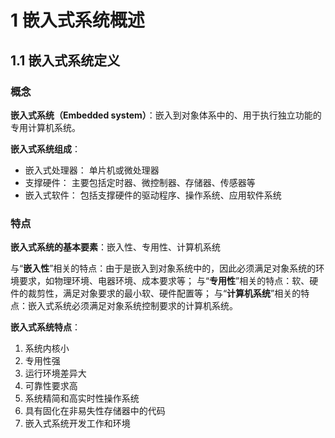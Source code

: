 # 1 嵌入式系统概述

## 1.1 嵌入式系统定义

### 概念

**嵌入式系统（Embedded system）**：嵌入到对象体系中的、用于执行独立功能的专用计算机系统。

**嵌入式系统组成**：

* 嵌入式处理器：
  单片机或微处理器
* 支撑硬件：
  主要包括定时器、微控制器、存储器、传感器等
* 嵌入式软件：
  包括支撑硬件的驱动程序、操作系统、应用软件系统

### 特点

**嵌入式系统的基本要素**：嵌入性、专用性、计算机系统

与“**嵌入性**”相关的特点：由于是嵌入到对象系统中的，因此必须满足对象系统的环境要求，如物理环境、电器环境、成本要求等；
与“**专用性**”相关的特点：软、硬件的裁剪性，满足对象要求的最小软、硬件配置等；
与“**计算机系统**”相关的特点：嵌入式系统必须满足对象系统控制要求的计算机系统。

**嵌入式系统特点**：

1. 系统内核小
2. 专用性强
3. 运行环境差异大
4. 可靠性要求高
5. 系统精简和高实时性操作系统
6. 具有固化在非易失性存储器中的代码
7. 嵌入式系统开发工作和环境

